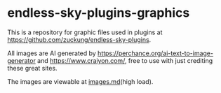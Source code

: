 # endless-sky-plugins-graphics


This is a repository for graphic files used in plugins at <a href='https://github.com/zuckung/endless-sky-plugins'>https://github.com/zuckung/endless-sky-plugins</a>.


All images are AI generated by <a href='https://perchance.org/ai-text-to-image-generator'>https://perchance.org/ai-text-to-image-generator</a> and <a href='https://www.craiyon.com/'>https://www.craiyon.com/</a>, free to use with just crediting these great sites.


The images are viewable at <a href='images.md'>images.md</a>(high load).

